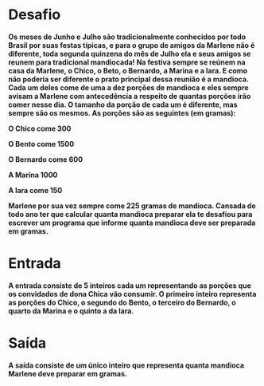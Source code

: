 <h1> Desafio </h1>
<p><strong>Os meses de Junho e Julho são tradicionalmente conhecidos por todo Brasil por suas festas típicas, e para o grupo de amigos da Marlene não é diferente, toda segunda quinzena do mês de Julho ela e seus amigos se reunem para tradicional mandiocada! Na festiva sempre se reúnem na casa da Marlene, o Chico, o Beto, o Bernardo, a Marina e a Iara. E como não poderia ser diferente o prato principal dessa reunião é a mandioca. Cada um deles come de uma a dez porções de mandioca e eles sempre avisam a Marlene com antecedência a respeito de quantas porções irão comer nesse dia. O tamanho da porção de cada um é diferente, mas sempre são os mesmos. As porções são as seguintes (em gramas):</p></strong>

<p><strong>O Chico come 300</p></strong>

<p><strong>O Bento come 1500</p></strong>

<p><strong>O Bernardo come 600</p></strong>

<p><strong>A Marina 1000</p></strong>

<p><strong>A Iara come 150</p></strong>

<p><strong>Marlene por sua vez sempre come 225 gramas de mandioca. Cansada de todo ano ter que calcular quanta mandioca preparar ela te desafiou para escrever um programa que informe quanta mandioca deve ser preparada em gramas.</p></strong>

<h1> Entrada </h1>
<p><strong>A entrada consiste de 5 inteiros cada um representando as porções que os convidados de dona Chica vão consumir. O primeiro inteiro representa as porções do Chico, o segundo do Bento, o terceiro do Bernardo, o quarto da Marina e o quinto a da Iara.</p></strong>

<h1> Saída </h1>
<p><strong>A saída consiste de um único inteiro que representa quanta mandioca Marlene deve preparar em gramas.</p></strong>

